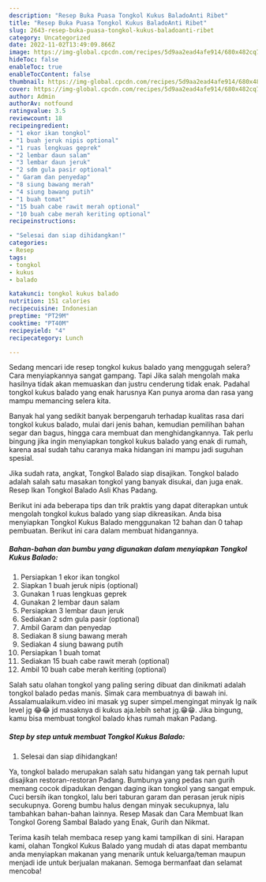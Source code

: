 ```yaml
---
description: "Resep Buka Puasa Tongkol Kukus BaladoAnti Ribet"
title: "Resep Buka Puasa Tongkol Kukus BaladoAnti Ribet"
slug: 2643-resep-buka-puasa-tongkol-kukus-baladoanti-ribet
category: Uncategorized
date: 2022-11-02T13:49:09.866Z
image: https://img-global.cpcdn.com/recipes/5d9aa2ead4afe914/680x482cq70/tongkol-kukus-balado-foto-resep-utama.jpg
hideToc: false
enableToc: true
enableTocContent: false
thumbnail: https://img-global.cpcdn.com/recipes/5d9aa2ead4afe914/680x482cq70/tongkol-kukus-balado-foto-resep-utama.jpg
cover: https://img-global.cpcdn.com/recipes/5d9aa2ead4afe914/680x482cq70/tongkol-kukus-balado-foto-resep-utama.jpg
author: Admin
authorAv: notfound
ratingvalue: 3.5
reviewcount: 18
recipeingredient:
- "1 ekor ikan tongkol"
- "1 buah jeruk nipis optional"
- "1 ruas lengkuas geprek"
- "2 lembar daun salam"
- "3 lembar daun jeruk"
- "2 sdm gula pasir optional"
- " Garam dan penyedap"
- "8 siung bawang merah"
- "4 siung bawang putih"
- "1 buah tomat"
- "15 buah cabe rawit merah optional"
- "10 buah cabe merah keriting optional"
recipeinstructions:

- "Selesai dan siap dihidangkan!"
categories:
- Resep
tags:
- tongkol
- kukus
- balado

katakunci: tongkol kukus balado 
nutrition: 151 calories
recipecuisine: Indonesian
preptime: "PT29M"
cooktime: "PT40M"
recipeyield: "4"
recipecategory: Lunch

---
```



Sedang mencari ide resep tongkol kukus balado yang menggugah selera? Cara menyiapkannya sangat gampang. Tapi Jika salah mengolah maka hasilnya tidak akan memuaskan dan justru cenderung tidak enak. Padahal tongkol kukus balado yang enak harusnya Kan punya aroma dan rasa yang mampu memancing selera kita.


Banyak hal yang sedikit banyak berpengaruh terhadap kualitas rasa dari tongkol kukus balado, mulai dari jenis bahan, kemudian pemilihan bahan segar dan bagus, hingga cara membuat dan menghidangkannya. Tak perlu bingung jika ingin menyiapkan tongkol kukus balado yang enak di rumah, karena asal sudah tahu caranya maka hidangan ini mampu jadi suguhan spesial.

Jika sudah rata, angkat, Tongkol Balado siap disajikan. Tongkol balado adalah salah satu masakan tongkol yang banyak disukai, dan juga enak. Resep Ikan Tongkol Balado Asli Khas Padang.


Berikut ini ada beberapa tips dan trik praktis yang dapat diterapkan untuk mengolah tongkol kukus balado yang siap dikreasikan. Anda bisa menyiapkan Tongkol Kukus Balado menggunakan 12 bahan dan 0 tahap pembuatan. Berikut ini cara dalam membuat hidangannya.

<!--inarticleads1-->

##### Bahan-bahan dan bumbu yang digunakan dalam menyiapkan Tongkol Kukus Balado:

1. Persiapkan 1 ekor ikan tongkol
1. Siapkan 1 buah jeruk nipis (optional)
1. Gunakan 1 ruas lengkuas geprek
1. Gunakan 2 lembar daun salam
1. Persiapkan 3 lembar daun jeruk
1. Sediakan 2 sdm gula pasir (optional)
1. Ambil  Garam dan penyedap
1. Sediakan 8 siung bawang merah
1. Sediakan 4 siung bawang putih
1. Persiapkan 1 buah tomat
1. Sediakan 15 buah cabe rawit merah (optional)
1. Ambil 10 buah cabe merah keriting (optional)


Salah satu olahan tongkol yang paling sering dibuat dan dinikmati adalah tongkol balado pedas manis. Simak cara membuatnya di bawah ini. Assalamualaikum.video ini masak yg super simpel.mengingat minyak lg naik level jg 😂😂 jd masaknya di kukus aja.lebih sehat jg.😁😁. Jika bingung, kamu bisa membuat tongkol balado khas rumah makan Padang. 

<!--inarticleads2-->

##### Step by step untuk membuat Tongkol Kukus Balado:


1. Selesai dan siap dihidangkan!

Ya, tongkol balado merupakan salah satu hidangan yang tak pernah luput disajikan restoran-restoran Padang. Bumbunya yang pedas nan gurih memang cocok dipadukan dengan daging ikan tongkol yang sangat empuk. Cuci bersih ikan tongkol, lalu beri taburan garam dan perasan jeruk nipis secukupnya. Goreng bumbu halus dengan minyak secukupnya, lalu tambahkan bahan-bahan lainnya. Resep Masak dan Cara Membuat Ikan Tongkol Goreng Sambal Balado yang Enak, Gurih dan Nikmat. 

Terima kasih telah membaca resep yang kami tampilkan di sini. Harapan kami, olahan Tongkol Kukus Balado yang mudah di atas dapat membantu anda menyiapkan makanan yang menarik untuk keluarga/teman maupun menjadi ide untuk berjualan makanan. Semoga bermanfaat dan selamat mencoba!
